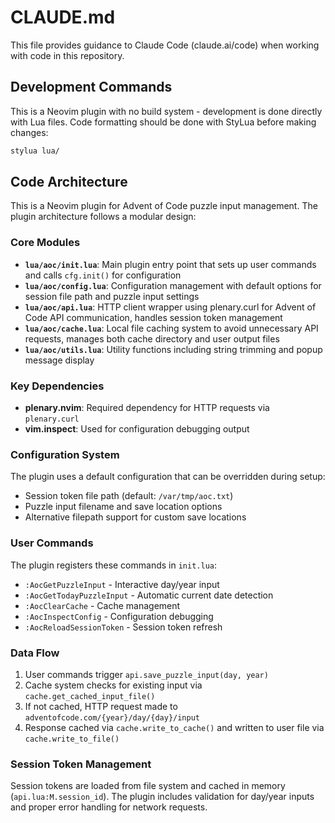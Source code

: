 # CLAUDE.md

This file provides guidance to Claude Code (claude.ai/code) when working with code in this repository.

## Development Commands

This is a Neovim plugin with no build system - development is done directly with Lua files. Code formatting should be done with StyLua before making changes:

```bash
stylua lua/
```

## Code Architecture

This is a Neovim plugin for Advent of Code puzzle input management. The plugin architecture follows a modular design:

### Core Modules

- **`lua/aoc/init.lua`**: Main plugin entry point that sets up user commands and calls `cfg.init()` for configuration
- **`lua/aoc/config.lua`**: Configuration management with default options for session file path and puzzle input settings
- **`lua/aoc/api.lua`**: HTTP client wrapper using plenary.curl for Advent of Code API communication, handles session token management
- **`lua/aoc/cache.lua`**: Local file caching system to avoid unnecessary API requests, manages both cache directory and user output files
- **`lua/aoc/utils.lua`**: Utility functions including string trimming and popup message display

### Key Dependencies

- **plenary.nvim**: Required dependency for HTTP requests via `plenary.curl`
- **vim.inspect**: Used for configuration debugging output

### Configuration System

The plugin uses a default configuration that can be overridden during setup:
- Session token file path (default: `/var/tmp/aoc.txt`)
- Puzzle input filename and save location options
- Alternative filepath support for custom save locations

### User Commands

The plugin registers these commands in `init.lua`:
- `:AocGetPuzzleInput` - Interactive day/year input
- `:AocGetTodayPuzzleInput` - Automatic current date detection  
- `:AocClearCache` - Cache management
- `:AocInspectConfig` - Configuration debugging
- `:AocReloadSessionToken` - Session token refresh

### Data Flow

1. User commands trigger `api.save_puzzle_input(day, year)`
2. Cache system checks for existing input via `cache.get_cached_input_file()`
3. If not cached, HTTP request made to `adventofcode.com/{year}/day/{day}/input`
4. Response cached via `cache.write_to_cache()` and written to user file via `cache.write_to_file()`

### Session Token Management

Session tokens are loaded from file system and cached in memory (`api.lua:M.session_id`). The plugin includes validation for day/year inputs and proper error handling for network requests.